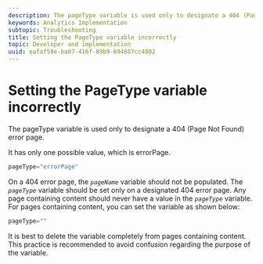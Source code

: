 ```yaml
---
description: The pageType variable is used only to designate a 404 (Page Not Found) error page.
keywords: Analytics Implementation
subtopic: Troubleshooting
title: Setting the PageType variable incorrectly
topic: Developer and implementation
uuid: eafaf58e-ba07-416f-89b9-694687cc4802
---
```


# Setting the PageType variable incorrectly

The pageType variable is used only to designate a 404 (Page Not Found) error page.

 It has only one possible value, which is errorPage.

```js
pageType="errorPage"
```

On a 404 error page, the *`pageName`* variable should not be populated. The *`pageType`* variable should be set only on a designated 404 error page. Any page containing content should never have a value in the *`pageType`* variable. For pages containing content, you can set the variable as shown below: 

```js
pageType=""
```

It is best to delete the variable completely from pages containing content. This practice is recommended to avoid confusion regarding the purpose of the variable.
